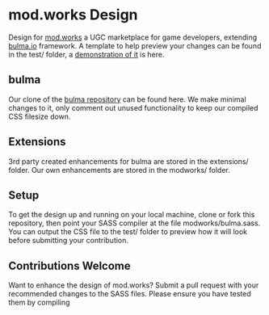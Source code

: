 # mod.works Design
Design for [mod.works](https://mod.works) a UGC marketplace for game developers, extending [bulma.io](http://bulma.io) framework. A template to help preview your changes can be found in the test/ folder, a [demonstration of it](https://design.mod.works) is here.

## bulma
Our clone of the [bulma repository](https://github.com/jgthms/bulma) can be found here. We make minimal changes to it, only comment out unused functionality to keep our compiled CSS filesize down.

## Extensions
3rd party created enhancements for bulma are stored in the extensions/ folder. Our own enhancements are stored in the modworks/ folder.

## Setup
To get the design up and running on your local machine, clone or fork this repository, then point your SASS compiler at the file modworks/bulma.sass. You can output the CSS file to the test/ folder to preview how it will look before submitting your contribution.

## Contributions Welcome
Want to enhance the design of mod.works? Submit a pull request with your recommended changes to the SASS files. Please ensure you have tested them by compiling 
